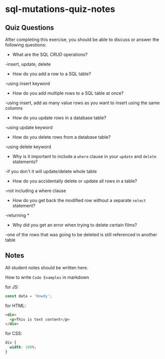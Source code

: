 # sql-mutations-quiz-notes

## Quiz Questions

After completing this exercise, you should be able to discuss or answer the following questions:

- What are the SQL _CRUD_ operations?

-insert, update, delete

- How do you add a row to a SQL table?

-using insert keyword

- How do you add multiple rows to a SQL table at once?

-using insert, add as many value rows as you want to insert using the same columns

- How do you update rows in a database table?

-using update keyword

- How do you delete rows from a database table?

-using delete keyword

- Why is it important to include a `where` clause in your `update` and `delete` statements?

-if you don't it will update/delete whole table

- How do you accidentally delete or update all rows in a table?

-not including a where clause

- How do you get back the modified row without a separate `select` statement?

-returning \*

- Why did you get an error when trying to delete certain films?

-one of the rows that was going to be deleted is still referenced in another table

## Notes

All student notes should be written here.

How to write `Code Examples` in markdown

for JS:

```javascript
const data = 'Howdy';
```

for HTML:

```html
<div>
  <p>This is text content</p>
</div>
```

for CSS:

```css
div {
  width: 100%;
}
```
